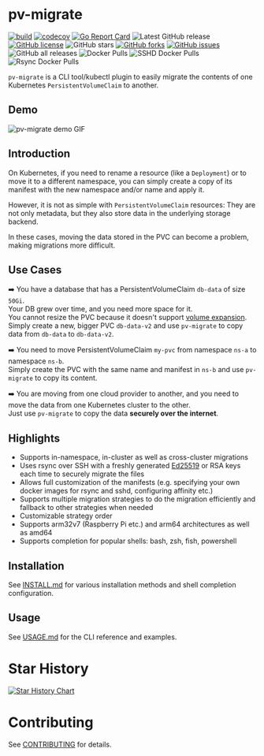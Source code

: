 # pv-migrate

[![build](https://github.com/utkuozdemir/pv-migrate/actions/workflows/build.yml/badge.svg)](https://github.com/utkuozdemir/pv-migrate/actions/workflows/build.yml)
[![codecov](https://codecov.io/gh/utkuozdemir/pv-migrate/branch/master/graph/badge.svg?token=41ULBTVG7X)](https://codecov.io/gh/utkuozdemir/pv-migrate)
[![Go Report Card](https://goreportcard.com/badge/github.com/utkuozdemir/pv-migrate)](https://goreportcard.com/report/github.com/utkuozdemir/pv-migrate)
![Latest GitHub release](https://img.shields.io/github/release/utkuozdemir/pv-migrate.svg)
[![GitHub license](https://img.shields.io/github/license/utkuozdemir/pv-migrate)](https://github.com/utkuozdemir/pv-migrate/blob/master/LICENSE)
![GitHub stars](https://img.shields.io/github/stars/utkuozdemir/pv-migrate.svg?label=github%20stars)
[![GitHub forks](https://img.shields.io/github/forks/utkuozdemir/pv-migrate)](https://github.com/utkuozdemir/pv-migrate/network)
[![GitHub issues](https://img.shields.io/github/issues/utkuozdemir/pv-migrate)](https://github.com/utkuozdemir/pv-migrate/issues)
![GitHub all releases](https://img.shields.io/github/downloads/utkuozdemir/pv-migrate/total)
![Docker Pulls](https://img.shields.io/docker/pulls/utkuozdemir/pv-migrate)
![SSHD Docker Pulls](https://img.shields.io/docker/pulls/utkuozdemir/pv-migrate-sshd?label=sshd%20-%20docker%20pulls)
![Rsync Docker Pulls](https://img.shields.io/docker/pulls/utkuozdemir/pv-migrate-rsync?label=rsync%20-%20docker%20pulls)

`pv-migrate` is a CLI tool/kubectl plugin to easily migrate 
the contents of one Kubernetes `PersistentVolumeClaim` to another.

## Demo

![pv-migrate demo GIF](img/demo.gif)

## Introduction

On Kubernetes, if you need to rename a resource (like a `Deployment`) or to move it to a different namespace, 
you can simply create a copy of its manifest with the new namespace and/or name and apply it.

However, it is not as simple with `PersistentVolumeClaim` resources: They are not only metadata,
but they also store data in the underlying storage backend.

In these cases, moving the data stored in the PVC can become a problem, making migrations more difficult.

## Use Cases

:arrow_right: You have a database that has a PersistentVolumeClaim `db-data` of size `50Gi`.  
Your DB grew over time, and you need more space for it.  
You cannot resize the PVC because it doesn't support [volume expansion](https://kubernetes.io/blog/2018/07/12/resizing-persistent-volumes-using-kubernetes/).  
Simply create a new, bigger PVC `db-data-v2` and use `pv-migrate` to copy data from `db-data` to `db-data-v2`.


:arrow_right: You need to move PersistentVolumeClaim `my-pvc`  from namespace `ns-a` to namespace `ns-b`.  
Simply create the PVC with the same name and manifest in `ns-b` and use `pv-migrate` to copy its content.


:arrow_right: You are moving from one cloud provider to another, 
and you need to move the data from one Kubernetes cluster to the other.  
Just use `pv-migrate` to copy the data **securely over the internet**.

## Highlights

- Supports in-namespace, in-cluster as well as cross-cluster migrations
- Uses rsync over SSH with a freshly generated [Ed25519](https://en.wikipedia.org/wiki/EdDSA) 
  or RSA keys each time to securely migrate the files
- Allows full customization of the manifests (e.g. specifying your own docker images for rsync and sshd, configuring affinity etc.)
- Supports multiple migration strategies to do the migration efficiently and fallback to other strategies when needed
- Customizable strategy order
- Supports arm32v7 (Raspberry Pi etc.) and arm64 architectures as well as amd64
- Supports completion for popular shells: bash, zsh, fish, powershell

## Installation

See [INSTALL.md](INSTALL.md) for various installation methods and shell completion configuration.

## Usage

See [USAGE.md](USAGE.md) for the CLI reference and examples.


# Star History

[![Star History Chart](https://api.star-history.com/svg?repos=utkuozdemir/pv-migrate&type=Date)](https://star-history.com/#utkuozdemir/pv-migrate&Date)

# Contributing

See [CONTRIBUTING](CONTRIBUTING.md) for details.
